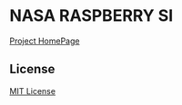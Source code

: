 # NASA RASPBERRY SI

[Project HomePage](https://nasa-raspberry-si.github.io/raspberry-si/)

## License

[MIT License](LICENSE)


